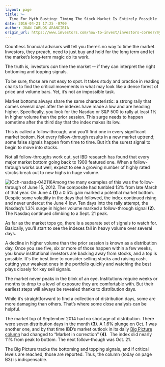 ```yaml
---
layout: page
title: >-
  Time For Myth Busting: Timing The Stock Market Is Entirely Possible
date: 2016-04-21 17:25 -0700
author: JUAN CARLOS ARANCIBIA
origin_url: https://www.investors.com/how-to-invest/investors-corner/mythbusting-timing-the-market-is-entirely-possible/
---
```


Countless financial advisors will tell you there’s no way to time the market. Investors, they preach, need to just buy and hold for the long term and let the market’s long-term magic do its work.

The truth is, investors _can_ time the market -- if they can interpret the right bottoming and topping signals.

To be sure, those are not easy to spot. It takes study and practice in reading charts to find the critical movements in what may look like a dense forest of price and volume bars. Yet, it’s not an impossible task.

Market bottoms always share the same characteristic: a strong rally that comes several days after the indexes have made a low and are heading higher. Specifically, you look for the Nasdaq or S&P 500 to rally at least 1% in higher volume than the prior session. This surge needs to happen sometime after the third day that the index makes its low.

This is called a follow-through, and you’ll find one in every significant market bottom. Not every follow-through results in a new market uptrend; some false signals happen from time to time. But it’s the surest signal to begin to move into stocks.

Not all follow-throughs work out, yet IBD research has found that every major market bottom going back to 1900 featured one. When a follow-through works out well, expect to see a growing number of highly rated stocks break out to new highs in huge volume.

![ICch-nasdaq-042116](https://www.investors.com/wp-content/uploads/2016/04/ICch-nasdaq-042116-640x360.jpg)Among the many examples of this was the follow-through of June 15, 2012. The composite had tumbled 13% from late March of that year. On June 4 **(1)** a 0.5% gain marked a potential market bottom. Despite some volatility in the days that followed, the index continued rising and never undercut the June 4 low. Ten days into the rally attempt, the Nasdaq’s 1.3% surge in higher volume marked a follow-through signal **(2)**. The Nasdaq continued climbing to a Sept. 21 peak.

As far as the market tops go, there is a separate set of signals to watch for. Basically, you’ll start to see the indexes fall in heavy volume over several days.

A decline in higher volume than the prior session is known as a distribution day. Once you see five, six or more of those happen within a few weeks, you know institutional investors are backing away from stocks, and a top is possible. It's the best time to consider selling stocks and raising cash, cutting your weakest ones in the portfolio quickly and watching the best plays closely for key sell signals.

The market never peaks in the blink of an eye. Institutions require weeks or months to drop to a level of exposure they are comfortable with. But their earliest steps will always be revealed thanks to distribution days.

While it’s straightforward to find a collection of distribution days, some are more damaging than others. That’s where some close analysis can be helpful.

The market top of September 2014 had no shortage of distribution. There were seven distribution days in the month **(3)**. A 1.6% plunge on Oct. 1 was another one, and by that time IBD’s market outlook in its daily [Big Picture column](https://www.investors.com/category/market-trend/the-big-picture/) had changed to “Market in correction” **(4)**.  The index slid nearly 11% from peak to bottom. The next follow-though was Oct. 21.

The Big Picture tracks the bottoming and topping signals, and if critical levels are reached, those are reported. Thus, the column (today on page B3) is indispensable.
